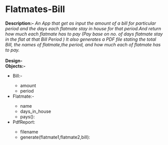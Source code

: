 # Flatmates-Bill

<strong>Description:-</strong>
<em>An App that get as input the amount of a bill for particular period and the days
             each flatmate stay in house for that period.And return how much each flatmate has
             to pay (Pay base on no. of days flatmate stay in the flat at that Bill Period )
             It also generates a PDF file stating the total Bill, the names of flatmate,the
             period, and how much each of flatmate has to pay.</em>
<br><br>
<strong>Design-<br>
Objects:-</strong> 
          <ul>
        <li> Bill:-</li>
    <ul><li>amount</li>
        <li>period</li></ul>
      <li> Flatmate:-</li>
    <ul><li>name</li>
       <li>days_in_house</li>
       <li> pays():</li></ul>
      <li>PdfReport:</li>
  <ul><li>filename</li>
           <li>generate(flatmate1,flatmate2,bill):</li></ul>
          </ul>
